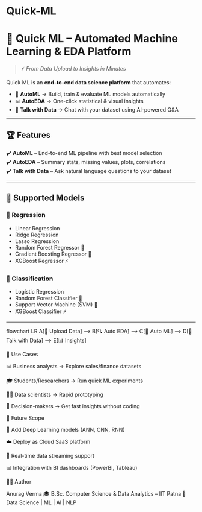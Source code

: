 # Quick-ML

# 🚀 Quick ML – Automated Machine Learning & EDA Platform  

> ⚡ *From Data Upload to Insights in Minutes*  

Quick ML is an **end-to-end data science platform** that automates:  
- 🤖 **AutoML** → Build, train & evaluate ML models automatically  
- 📊 **AutoEDA** → One-click statistical & visual insights  
- 💬 **Talk with Data** → Chat with your dataset using AI-powered Q&A  

---

## 🏆 Features  
✔️ **AutoML** – End-to-end ML pipeline with best model selection  
✔️ **AutoEDA** – Summary stats, missing values, plots, correlations  
✔️ **Talk with Data** – Ask natural language questions to your dataset  

---

## 📌 Supported Models  

### 🔹 Regression  
- Linear Regression  
- Ridge Regression  
- Lasso Regression  
- Random Forest Regressor 🌲  
- Gradient Boosting Regressor 🌟  
- XGBoost Regressor ⚡  

### 🔹 Classification  
- Logistic Regression  
- Random Forest Classifier 🌲  
- Support Vector Machine (SVM) 🔗  
- XGBoost Classifier ⚡  

---




flowchart LR
A[📂 Upload Data] --> B[🔍 Auto EDA] --> C[🤖 Auto ML] --> D[💬 Talk with Data] --> E[📊 Insights]

🎯 Use Cases

📊 Business analysts → Explore sales/finance datasets

🎓 Students/Researchers → Run quick ML experiments

👨‍💻 Data scientists → Rapid prototyping

🏢 Decision-makers → Get fast insights without coding

🚀 Future Scope

🧠 Add Deep Learning models (ANN, CNN, RNN)

☁️ Deploy as Cloud SaaS platform

📡 Real-time data streaming support

📊 Integration with BI dashboards (PowerBI, Tableau)

👨‍💻 Author

Anurag Verma
🎓 B.Sc. Computer Science & Data Analytics – IIT Patna
📌 Data Science | ML | AI | NLP
